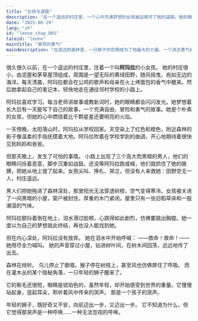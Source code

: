 ```yaml
---
title: "女孩与道路"
description: "在一个遥远的村庄里，一个心中充满梦想的女孩被迫离开了她的道路。她的眼泪变成了森林无法忽视的呼唤。"
date: "2025-08-29"
lang: "zh"
id: "leone_chap_001"
taleid: "leone"
maintitle: "莱昂的勇气"
maindescription: "在遥远的森林里，一只狮子的恐惧成为了他最大的力量。一个讲述勇气如何诞生于怀疑、友谊和永不放弃选择的故事。"
---
```


很久很久以前，在一个遥远的村庄里，住着一个叫**阿玛拉**的小女孩。
她的村庄很小，由泥屋和茅草屋顶组成，周围是一望无际的黄绿田野，随风摇曳，宛如无边的海洋。每天清晨，阿玛拉都会在公鸡的歌声和母亲在火上烤面包的香气中醒来。然后她拿起自己的笔记本，轻快地走在通往邻村学校的小路上。

阿玛拉喜欢学习。每当老师讲故事或教新词时，她的眼睛都会闪闪发光。她梦想着长大后有一天能写下自己的故事，一个充满自由、冒险和勇气的故事。她是个朴素的女孩，但她的心中燃烧着比千颗星星还要明亮的火焰。

一天傍晚，太阳落山时，阿玛拉从学校回家。天空染上了红色和橙色，附近森林的影子像温柔的手指抚摸着大地。阿玛拉吹着在学校学到的曲调，开心地期待着很快见到妈妈和爸爸。

但那天晚上，发生了可怕的事情。
小路上出现了三个高大而黑暗的男人，他们的眼睛闪烁着恶意，脚步沉重如战鼓。还没等阿玛拉跑或喊，他们就抓住了她的胳膊，把她从地上提了起来。女孩尖叫、挣扎、哭泣，但没有人来救她：田野空无一人，村庄遥远。

男人们把她拖进了森林深处，那里阳光无法穿透树枝，空气变得寒冷。女孩被关进了一间黑暗的小屋，窗户被封住，厚重的木门紧闭。屋里只有一张旧稻草床和一股潮湿的气味。

阿玛拉颤抖着倒在地上，泪水滑过脸颊，心跳得如此剧烈，仿佛要跳出胸膛。她一度以为自己的梦想就此终结，再也没人能找到她。

但在内心深处，阿玛拉没有放弃。
她在泪水中开始呼喊：
——救命！救命！——她用尽全力喊叫。
她的声音穿过小屋，钻进树叶间，在树木间回荡，远远地传了出去。

森林在倾听。
鸟儿停止了歌唱，猴子停在树枝上，甚至风也仿佛屏住了呼吸。
而在灌木丛的某个隐秘角落，一只年轻的狮子醒来了。

它的鬃毛还很短，眼睛是琥珀色的，虽然年轻，却开始感受到世界的重量。它慢慢站起身，竖起耳朵，聆听着风中传来的哭声。
那是一个孩子的哭声。

年轻的狮子，既好奇又不安，向前迈出一步，又迈出一步。
它不知道为什么，但它觉得那哭声是一种呼唤……一种无法忽视的呼唤。
